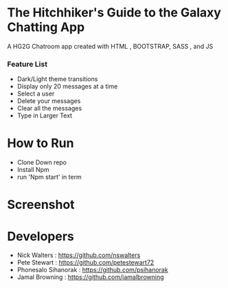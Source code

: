 # The Hitchhiker's Guide to the Galaxy Chatting App
A HG2G Chatroom app created with HTML , BOOTSTRAP, SASS , and JS

### Feature List
* Dark/Light theme transitions
* Display only 20 messages at a time
* Select a user
* Delete your messages
* Clear all the messages
* Type in Larger Text

# How to Run
* Clone Down repo
* Install Npm
* run 'Npm start' in term

# Screenshot


# Developers 
* Nick Walters : https://github.com/nswalters
* Pete Stewart : https://github.com/petestewart72
* Phonesalo Sihanorak : https://github.com/psihanorak
* Jamal Browning : https://github.com/jamalbrowning
